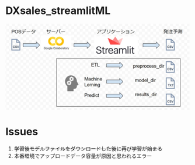 # DXsales_streamlitML
![AI Module](./images/AI_Module.jpg)

# Issues
1. ~~学習後モデルファイルをダウンロードした後に再び学習が始まる~~
2. 本番環境でアップロードデータ容量が原因と思われるエラー
